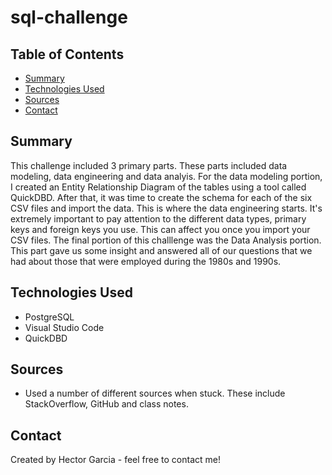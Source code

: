 # sql-challenge

## Table of Contents
* [Summary](#general-information)
* [Technologies Used](#technologies-used)
* [Sources](#setup)
* [Contact](#contact)

## Summary
This challenge included 3 primary parts. These parts included data modeling, data engineering and data analyis. For the data modeling portion, I created an Entity Relationship Diagram of the tables using a tool called QuickDBD. After that, it was time to create the schema for each of the six CSV files and import the data. This is where the data engineering starts. It's extremely important to pay attention to the different data types, primary keys and foreign keys you use. This can affect you once you import your CSV files. The final portion of this challlenge was the Data Analysis portion. This part gave us some insight and answered all of our questions that we had about those that were employed during the 1980s and 1990s. 

## Technologies Used 
* PostgreSQL
* Visual Studio Code
* QuickDBD


## Sources
* Used a number of different sources when stuck. These include StackOverflow, GitHub and class notes.

## Contact
Created by Hector Garcia - feel free to contact me!